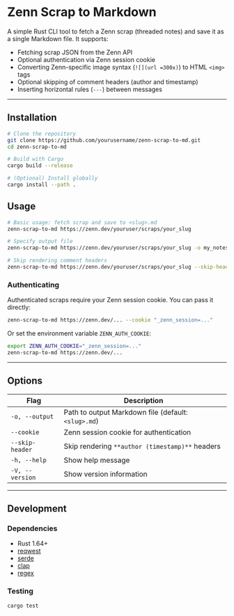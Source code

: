 
# Zenn Scrap to Markdown

A simple Rust CLI tool to fetch a Zenn scrap (threaded notes) and save it as a single Markdown file.
It supports:

* Fetching scrap JSON from the Zenn API
* Optional authentication via Zenn session cookie
* Converting Zenn-specific image syntax (`![](url =300x)`) to HTML `<img>` tags
* Optional skipping of comment headers (author and timestamp)
* Inserting horizontal rules (`---`) between messages

---

## Installation

```bash
# Clone the repository
git clone https://github.com/yourusername/zenn-scrap-to-md.git
cd zenn-scrap-to-md

# Build with Cargo
cargo build --release

# (Optional) Install globally
cargo install --path .
```

## Usage

```bash
# Basic usage: fetch scrap and save to <slug>.md
zenn-scrap-to-md https://zenn.dev/youruser/scraps/your_slug

# Specify output file
zenn-scrap-to-md https://zenn.dev/youruser/scraps/your_slug -o my_notes.md

# Skip rendering comment headers
zenn-scrap-to-md https://zenn.dev/youruser/scraps/your_slug --skip-header
```

### Authenticating

Authenticated scraps require your Zenn session cookie. You can pass it directly:

```bash
zenn-scrap-to-md https://zenn.dev/... --cookie "_zenn_session=..."
```

Or set the environment variable `ZENN_AUTH_COOKIE`:

```bash
export ZENN_AUTH_COOKIE="_zenn_session=..."
zenn-scrap-to-md https://zenn.dev/...
```

---

## Options

| Flag            | Description                                         |
| --------------- | --------------------------------------------------- |
| `-o, --output`  | Path to output Markdown file (default: `<slug>.md`) |
| `--cookie`      | Zenn session cookie for authentication              |
| `--skip-header` | Skip rendering `**author (timestamp)**` headers     |
| `-h, --help`    | Show help message                                   |
| `-V, --version` | Show version information                            |

---

## Development

### Dependencies

* Rust 1.64+
* [reqwest](https://docs.rs/reqwest)
* [serde](https://docs.rs/serde)
* [clap](https://docs.rs/clap)
* [regex](https://docs.rs/regex)

### Testing

```bash
cargo test
```
